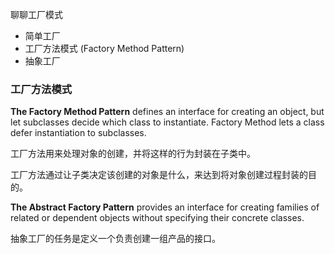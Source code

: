 聊聊工厂模式

- 简单工厂
- 工厂方法模式 (Factory Method Pattern)
- 抽象工厂

### 工厂方法模式

**The Factory Method Pattern** defines an interface for creating an object, but let subclasses decide which class to instantiate. Factory Method lets a class defer instantiation to subclasses.

工厂方法用来处理对象的创建，并将这样的行为封装在子类中。

工厂方法通过让子类决定该创建的对象是什么，来达到将对象创建过程封装的目的。

**The Abstract Factory Pattern** provides an interface for creating families of related or dependent objects without specifying their concrete classes.

抽象工厂的任务是定义一个负责创建一组产品的接口。
